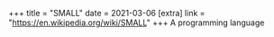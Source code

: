 +++
title = "SMALL"
date = 2021-03-06
[extra]
link = "https://en.wikipedia.org/wiki/SMALL"
+++
A programming language

